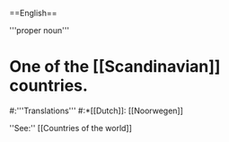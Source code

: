 ==English==

'''proper noun'''

# One of the [[Scandinavian]] countries.
#:'''Translations'''
#:*[[Dutch]]: [[Noorwegen]]

''See:'' [[Countries of the world]]